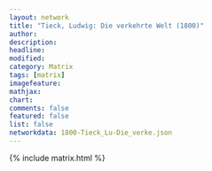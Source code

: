 ```yaml
---
layout: network
title: "Tieck, Ludwig: Die verkehrte Welt (1800)"
author:
description:
headline:
modified:
category: Matrix
tags: [matrix]
imagefeature: 
mathjax: 
chart: 
comments: false
featured: false
list: false
networkdata: 1800-Tieck_Lu-Die_verke.json
---
```

{% include matrix.html %}
